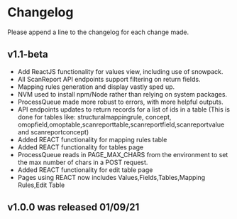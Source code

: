 # Changelog

Please append a line to the changelog for each change made.

## v1.1-beta
* Add ReactJS functionality for values view, including use of snowpack.
* All ScanReport API endpoints support filtering on return fields.
* Mapping rules generation and display vastly sped up.
* NVM used to install npm/Node rather than relying on system packages.
* ProcessQueue made more robust to errors, with more helpful outputs.
* API endpoints updates to return records for a list of ids in a table (This is done for tables like: structuralmappingrule, concept, omopfield,omoptable,scanreporttable,scanreportfield,scanreportvalue and scanreportconcept)
* Added REACT functionality for mapping rules table
* Added REACT functionality for tables page
* ProcessQueue reads in PAGE_MAX_CHARS from the environment to set the max number of chars in a POST request.
* Added REACT functionality for edit table page
* Pages using REACT now includes Values,Fields,Tables,Mapping Rules,Edit Table

## v1.0.0 was released 01/09/21
